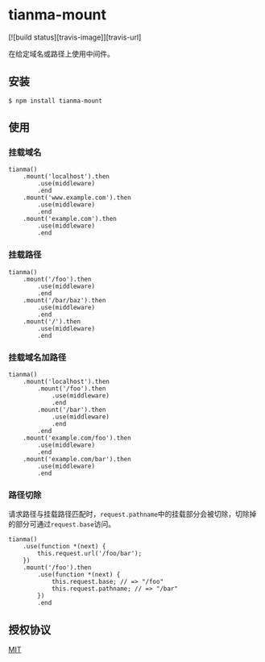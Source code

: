 # tianma-mount

[![build status][travis-image]][travis-url]

在给定域名或路径上使用中间件。

## 安装

	$ npm install tianma-mount

## 使用

### 挂载域名

	tianma()
		.mount('localhost').then
			.use(middleware)
			.end
		.mount('www.example.com').then
			.use(middleware)
			.end
		.mount('example.com').then
			.use(middleware)
			.end
			
### 挂载路径

	tianma()
		.mount('/foo').then
			.use(middleware)
			.end
		.mount('/bar/baz').then
			.use(middleware)
			.end
		.mount('/').then
			.use(middleware)
			.end
			
### 挂载域名加路径

	tianma()
		.mount('localhost').then
			.mount('/foo').then
				.use(middleware)
				.end
			.mount('/bar').then
				.use(middleware)
				.end
			.end
		.mount('example.com/foo').then
			.use(middleware)
			.end
		.mount('example.com/bar').then
			.use(middleware)
			.end
			
### 路径切除

请求路径与挂载路径匹配时，`request.pathname`中的挂载部分会被切除，切除掉的部分可通过`request.base`访问。

	tianma()
		.use(function *(next) {
			this.request.url('/foo/bar');
		})
		.mount('/foo').then
			.use(function *(next) {
				this.request.base; // => "/foo"
				this.request.pathname; // => "/bar"
			})
			.end

## 授权协议

[MIT](https://github.com/tianmajs/tianmajs.github.io/blob/master/LICENSE)
